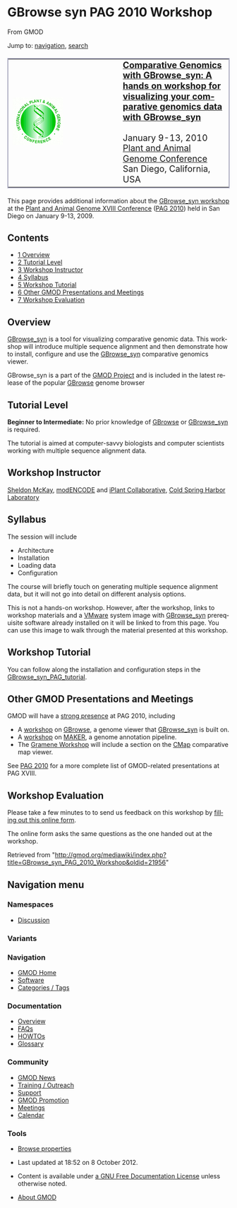 <div id="mw-page-base" class="noprint">

</div>

<div id="mw-head-base" class="noprint">

</div>

<div id="content" class="mw-body" role="main">

<span id="top"></span>

<div id="mw-js-message" style="display:none;">

</div>



# <span dir="auto">GBrowse syn PAG 2010 Workshop</span>

<div id="bodyContent">

<div id="siteSub">

From GMOD

</div>

<div id="contentSub">

</div>

<div id="jump-to-nav" class="mw-jump">

Jump to: [navigation](#mw-navigation), [search](#p-search)

</div>

<div id="mw-content-text" class="mw-content-ltr" lang="en" dir="ltr">

<table
style="font-size: 140%; vertical-align: middle; border: 2px solid #A6A6BC; line-height: 120%"
data-cellpadding="10">
<colgroup>
<col style="width: 50%" />
<col style="width: 50%" />
</colgroup>
<tbody>
<tr class="odd">
<td><a href="http://www.intl-pag.org/" rel="nofollow"
title="PAG 2009"><img src="../mediawiki/images/c/c2/Paglogo.gif"
width="114" height="107" alt="PAG 2009" /></a></td>
<td data-valign="center"><strong><a
href="http://www.intl-pag.org/18/18-gbrowse_syn.html"
class="external text" rel="nofollow">Comparative Genomics with
GBrowse_syn: A hands on workshop for visualizing your comparative
genomics data with GBrowse_syn</a></strong><br />
<br />
January 9-13, 2010<br />
<a href="http://www.intl-pag.org/" class="external text"
rel="nofollow">Plant and Animal Genome Conference</a><br />
San Diego, California, USA</td>
</tr>
</tbody>
</table>

  
This page provides additional information about the
<a href="http://www.intl-pag.org/18/18-gbrowse_syn.html"
class="external text" rel="nofollow">GBrowse_syn workshop</a> at the
<a href="http://www.intl-pag.org/" class="external text"
rel="nofollow">Plant and Animal Genome XVIII Conference</a> ([PAG
2010](PAG_2010 "PAG 2010")) held in San Diego on January 9-13, 2009.

  

<div id="toc" class="toc">

<div id="toctitle">

## Contents

</div>

- [<span class="tocnumber">1</span>
  <span class="toctext">Overview</span>](#Overview)
- [<span class="tocnumber">2</span> <span class="toctext">Tutorial
  Level</span>](#Tutorial_Level)
- [<span class="tocnumber">3</span> <span class="toctext">Workshop
  Instructor</span>](#Workshop_Instructor)
- [<span class="tocnumber">4</span>
  <span class="toctext">Syllabus</span>](#Syllabus)
- [<span class="tocnumber">5</span> <span class="toctext">Workshop
  Tutorial</span>](#Workshop_Tutorial)
- [<span class="tocnumber">6</span> <span class="toctext">Other GMOD
  Presentations and
  Meetings</span>](#Other_GMOD_Presentations_and_Meetings)
- [<span class="tocnumber">7</span> <span class="toctext">Workshop
  Evaluation</span>](#Workshop_Evaluation)

</div>

  

## <span id="Overview" class="mw-headline">Overview</span>

[GBrowse_syn](GBrowse_syn.1 "GBrowse syn") is a tool for visualizing
comparative genomic data. This workshop will introduce multiple sequence
alignment and then demonstrate how to install, configure and use the
[GBrowse_syn](GBrowse_syn.1 "GBrowse syn") comparative genomics viewer.

GBrowse_syn is a part of the [GMOD Project](Main_Page "Main Page") and
is included in the latest release of the popular
[GBrowse](GBrowse.1 "GBrowse") genome browser

## <span id="Tutorial_Level" class="mw-headline">Tutorial Level</span>

**Beginner to Intermediate:** No prior knowledge of
[GBrowse](GBrowse.1 "GBrowse") or
[GBrowse_syn](GBrowse_syn.1 "GBrowse syn") is required.

The tutorial is aimed at computer-savvy biologists and computer
scientists working with multiple sequence alignment data.

## <span id="Workshop_Instructor" class="mw-headline">Workshop Instructor</span>

[Sheldon McKay](User:Mckays "User:Mckays"),
<a href="http://modencode.org" class="external text"
rel="nofollow">modENCODE</a> and
<a href="http://www.iplantcollaborative.org/" class="external text"
rel="nofollow">iPlant Collaborative</a>,
<a href="http://www.cshl.edu/" class="external text" rel="nofollow">Cold
Spring Harbor Laboratory</a>

## <span id="Syllabus" class="mw-headline">Syllabus</span>

The session will include

- Architecture
- Installation
- Loading data
- Configuration

The course will briefly touch on generating multiple sequence alignment
data, but it will not go into detail on different analysis options.

This is not a hands-on workshop. However, after the workshop, links to
workshop materials and a <a
href="http://gmod.org/mediawiki/index.php?title=VMware&amp;action=edit&amp;redlink=1"
class="new" title="VMware (page does not exist)">VMware</a> system image
with [GBrowse_syn](GBrowse_syn.1 "GBrowse syn") prerequisite software
already installed on it will be linked to from this page. You can use
this image to walk through the material presented at this workshop.

## <span id="Workshop_Tutorial" class="mw-headline">Workshop Tutorial</span>

You can follow along the installation and configuration steps in the
[GBrowse_syn_PAG_tutorial](GBrowse_syn_PAG_tutorial "GBrowse syn PAG tutorial").

## <span id="Other_GMOD_Presentations_and_Meetings" class="mw-headline">Other GMOD Presentations and Meetings</span>

GMOD will have a [strong presence](PAG_2010 "PAG 2010") at PAG 2010,
including

- A [workshop](GBrowse_PAG_2010_Workshop "GBrowse PAG 2010 Workshop") on
  [GBrowse](GBrowse.1 "GBrowse"), a genome viewer that
  [GBrowse_syn](GBrowse_syn.1 "GBrowse syn") is built on.
- A [workshop](MAKER_PAG_2010_Workshop "MAKER PAG 2010 Workshop") on
  [MAKER](MAKER.1 "MAKER"), a genome annotation pipeline.
- The <a href="http://www.intl-pag.org/18/18-gramene.html"
  class="external text" rel="nofollow">Gramene Workshop</a> will include
  a section on the [CMap](CMap.1 "CMap") comparative map viewer.

See [PAG 2010](PAG_2010 "PAG 2010") for a more complete list of
GMOD-related presentations at PAG XVIII.

## <span id="Workshop_Evaluation" class="mw-headline">Workshop Evaluation</span>

Please take a few minutes to to send us feedback on this workshop by <a
href="http://survey.oit.duke.edu/ViewsFlash/servlet/viewsflash?cmd=showform&amp;pollid=NESCent!GBrowse_synPAG2010"
class="external text" rel="nofollow">filling out this online form</a>.

The online form asks the same questions as the one handed out at the
workshop.

</div>

<div class="printfooter">

Retrieved from
"<http://gmod.org/mediawiki/index.php?title=GBrowse_syn_PAG_2010_Workshop&oldid=21956>"

</div>

<div id="catlinks" class="catlinks catlinks-allhidden">

</div>

<div class="visualClear">

</div>

</div>

</div>

<div id="mw-navigation">

## Navigation menu

<div id="mw-head">



<div id="left-navigation">

<div id="p-namespaces" class="vectorTabs" role="navigation"
aria-labelledby="p-namespaces-label">

### Namespaces


- <span id="ca-talk"><a
  href="http://gmod.org/mediawiki/index.php?title=Talk:GBrowse_syn_PAG_2010_Workshop&amp;action=edit&amp;redlink=1"
  accesskey="t"
  title="Discussion about the content page [t]">Discussion</a></span>

</div>

<div id="p-variants" class="vectorMenu emptyPortlet" role="navigation"
aria-labelledby="p-variants-label">

### 

### Variants[](#)

<div class="menu">

</div>

</div>

</div>





</div>

</div>

</div>

<div id="mw-panel">

<div id="p-logo" role="banner">

<a href="Main_Page"
style="background-image: url(../images/GMOD-cogs.png);"
title="Visit the main page"></a>

</div>

<div id="p-Navigation" class="portal" role="navigation"
aria-labelledby="p-Navigation-label">

### Navigation

<div class="body">

- <span id="n-GMOD-Home">[GMOD Home](Main_Page)</span>
- <span id="n-Software">[Software](GMOD_Components)</span>
- <span id="n-Categories-.2F-Tags">[Categories /
  Tags](Categories)</span>

</div>

</div>

<div id="p-Documentation" class="portal" role="navigation"
aria-labelledby="p-Documentation-label">

### Documentation

<div class="body">

- <span id="n-Overview">[Overview](Overview)</span>
- <span id="n-FAQs">[FAQs](Category:FAQ)</span>
- <span id="n-HOWTOs">[HOWTOs](Category:HOWTO)</span>
- <span id="n-Glossary">[Glossary](Glossary)</span>

</div>

</div>

<div id="p-Community" class="portal" role="navigation"
aria-labelledby="p-Community-label">

### Community

<div class="body">

- <span id="n-GMOD-News">[GMOD News](GMOD_News)</span>
- <span id="n-Training-.2F-Outreach">[Training /
  Outreach](Training_and_Outreach)</span>
- <span id="n-Support">[Support](Support)</span>
- <span id="n-GMOD-Promotion">[GMOD Promotion](GMOD_Promotion)</span>
- <span id="n-Meetings">[Meetings](Meetings)</span>
- <span id="n-Calendar">[Calendar](Calendar)</span>

</div>

</div>

<div id="p-tb" class="portal" role="navigation"
aria-labelledby="p-tb-label">

### Tools

<div class="body">


- <span id="t-smwbrowselink"><a href="Special:Browse/GBrowse_syn_PAG_2010_Workshop"
  rel="smw-browse">Browse properties</a></span>


</div>

</div>

</div>

</div>

<div id="footer" role="contentinfo">

- <span id="footer-info-lastmod">Last updated at 18:52 on 8 October
  2012.</span>
<!-- - <span id="footer-info-viewcount">25,965 page views.</span> -->
- <span id="footer-info-copyright">Content is available under
  <a href="http://www.gnu.org/licenses/fdl-1.3.html" class="external"
  rel="nofollow">a GNU Free Documentation License</a> unless otherwise
  noted.</span>

<!-- -->

- <span id="footer-places-about">[About
  GMOD](GMOD:About "GMOD:About")</span>

<!-- -->






</div>
